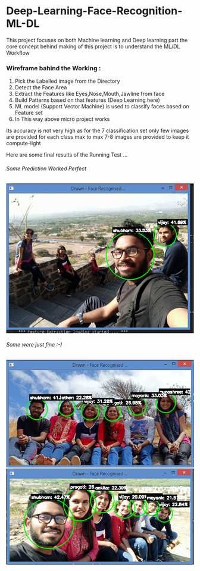 # Deep-Learning-Face-Recognition-ML-DL

This project focuses on both Machine learning and Deep learning part the core concept behind making of this project is to understand the ML/DL Workflow

### Wireframe bahind the Working :

1. Pick the Labelled image from the Directory
2. Detect the Face Area
3. Extract the Features like Eyes,Nose,Mouth,Jawline from face
3. Build Patterns based on that features (Deep Learning here)
4. ML model (Support Vector Machine) is used to classify faces based on Feature set
5. In This way above micro project works

Its accuracy is not very high as for the 7 classification set only few images are provided 
for each class max to max 7-8 images are provided to keep it compute-light

Here are some final results of the Running Test ...
###### Some Prediction Worked Perfect
![Best Prediction](https://github.com/Mayank-MP05/Deep-Learning-Face-Recognition-ML-DL/blob/master/screenshots/accurate.PNG?raw=true)

###### Some were just fine :-)
![](https://github.com/Mayank-MP05/Deep-Learning-Face-Recognition-ML-DL/blob/master/screenshots/better-acc.PNG?raw=true)
![](https://github.com/Mayank-MP05/Deep-Learning-Face-Recognition-ML-DL/blob/master/screenshots/good-one.PNG?raw=true)
